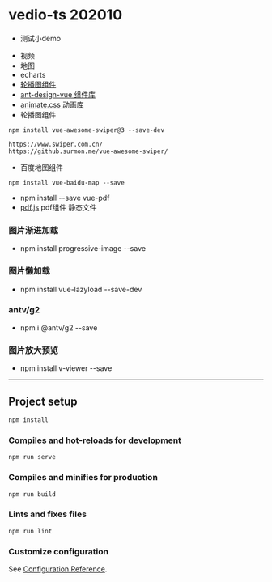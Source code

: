 # vedio-ts 202010

* 测试小demo
- 视频
- 地图
- echarts
- [轮播图组件](https://www.npmjs.com/package/wxp-swiper)
- [ant-design-vue 组件库](https://www.antdv.com/docs/vue/getting-started-cn/)
- [animate.css 动画库](https://animate.style/#usage)
- 轮播图组件
```
npm install vue-awesome-swiper@3 --save-dev

https://www.swiper.com.cn/
https://github.surmon.me/vue-awesome-swiper/
```
- 百度地图组件
```
npm install vue-baidu-map --save
```
- npm install --save vue-pdf
- [pdf.js](https://jackiehao.blog.csdn.net/article/details/109453645) pdf组件 静态文件

### 图片渐进加载
- npm install progressive-image --save
### 图片懒加载
- npm install vue-lazyload --save-dev

### antv/g2
-  npm i @antv/g2 --save

### 图片放大预览
- npm install v-viewer --save

--------------------------------------

## Project setup
```
npm install
```

### Compiles and hot-reloads for development
```
npm run serve
```

### Compiles and minifies for production
```
npm run build
```

### Lints and fixes files
```
npm run lint
```

### Customize configuration
See [Configuration Reference](https://cli.vuejs.org/config/).
